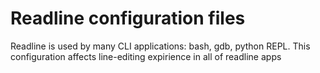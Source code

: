# Readline configuration files

Readline is used by many CLI applications: bash, gdb, python REPL. This
configuration affects line-editing expirience in all of readline apps
